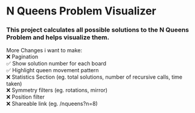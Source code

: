 # N Queens Problem Visualizer

### This project calculates all possible solutions to the N Queens Problem and helps visualize them.<br/>
More Changes i want to make:<br/>
❌ Pagination<br/>
✅ Show solution number for each board<br/>
✅ Highlight queen movement pattern<br/>
❌ Statistics Section (eg. total solutions, number of recursive calls, time taken)<br/>
❌ Symmetry filters (eg. rotations, mirror)<br/>
❌ Position filter<br/>
❌ Shareable link (eg. /nqueens?n=8)<br/>